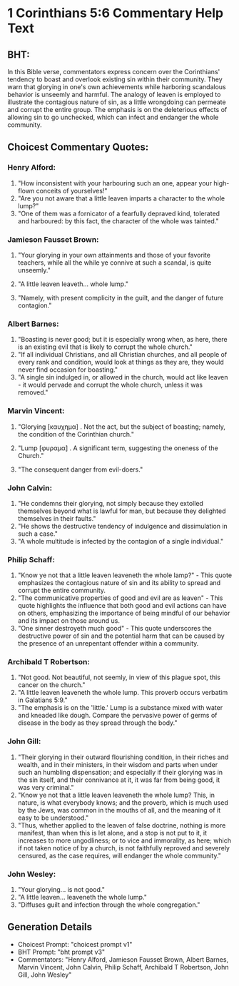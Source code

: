 # 1 Corinthians 5:6 Commentary Help Text

## BHT:
In this Bible verse, commentators express concern over the Corinthians' tendency to boast and overlook existing sin within their community. They warn that glorying in one's own achievements while harboring scandalous behavior is unseemly and harmful. The analogy of leaven is employed to illustrate the contagious nature of sin, as a little wrongdoing can permeate and corrupt the entire group. The emphasis is on the deleterious effects of allowing sin to go unchecked, which can infect and endanger the whole community.

## Choicest Commentary Quotes:
### Henry Alford:
1. "How inconsistent with your harbouring such an one, appear your high-flown conceits of yourselves!"
2. "Are you not aware that a little leaven imparts a character to the whole lump?"
3. "One of them was a fornicator of a fearfully depraved kind, tolerated and harboured: by this fact, the character of the whole was tainted."

### Jamieson Fausset Brown:
1. "Your glorying in your own attainments and those of your favorite teachers, while all the while ye connive at such a scandal, is quite unseemly." 

2. "A little leaven leaveth... whole lump." 

3. "Namely, with present complicity in the guilt, and the danger of future contagion."

### Albert Barnes:
1. "Boasting is never good; but it is especially wrong when, as here, there is an existing evil that is likely to corrupt the whole church."
2. "If all individual Christians, and all Christian churches, and all people of every rank and condition, would look at things as they are, they would never find occasion for boasting."
3. "A single sin indulged in, or allowed in the church, would act like leaven - it would pervade and corrupt the whole church, unless it was removed."

### Marvin Vincent:
1. "Glorying [καυχημα] . Not the act, but the subject of boasting; namely, the condition of the Corinthian church."

2. "Lump [φυραμα] . A significant term, suggesting the oneness of the Church."

3. "The consequent danger from evil-doers."

### John Calvin:
1. "He condemns their glorying, not simply because they extolled themselves beyond what is lawful for man, but because they delighted themselves in their faults."
2. "He shows the destructive tendency of indulgence and dissimulation in such a case."
3. "A whole multitude is infected by the contagion of a single individual."

### Philip Schaff:
1. "Know ye not that a little leaven leaveneth the whole lamp?" - This quote emphasizes the contagious nature of sin and its ability to spread and corrupt the entire community.
2. "The communicative properties of good and evil are as leaven" - This quote highlights the influence that both good and evil actions can have on others, emphasizing the importance of being mindful of our behavior and its impact on those around us.
3. "One sinner destroyeth much good" - This quote underscores the destructive power of sin and the potential harm that can be caused by the presence of an unrepentant offender within a community.

### Archibald T Robertson:
1. "Not good. Not beautiful, not seemly, in view of this plague spot, this cancer on the church."
2. "A little leaven leaveneth the whole lump. This proverb occurs verbatim in Galatians 5:9."
3. "The emphasis is on the 'little.' Lump is a substance mixed with water and kneaded like dough. Compare the pervasive power of germs of disease in the body as they spread through the body."

### John Gill:
1. "Their glorying in their outward flourishing condition, in their riches and wealth, and in their ministers, in their wisdom and parts when under such an humbling dispensation; and especially if their glorying was in the sin itself, and their connivance at it, it was far from being good, it was very criminal."
2. "Know ye not that a little leaven leaveneth the whole lump? This, in nature, is what everybody knows; and the proverb, which is much used by the Jews, was common in the mouths of all, and the meaning of it easy to be understood."
3. "Thus, whether applied to the leaven of false doctrine, nothing is more manifest, than when this is let alone, and a stop is not put to it, it increases to more ungodliness; or to vice and immorality, as here; which if not taken notice of by a church, is not faithfully reproved and severely censured, as the case requires, will endanger the whole community."

### John Wesley:
1. "Your glorying... is not good." 
2. "A little leaven... leaveneth the whole lump." 
3. "Diffuses guilt and infection through the whole congregation."


## Generation Details
- Choicest Prompt: "choicest prompt v1"
- BHT Prompt: "bht prompt v3"
- Commentators: "Henry Alford, Jamieson Fausset Brown, Albert Barnes, Marvin Vincent, John Calvin, Philip Schaff, Archibald T Robertson, John Gill, John Wesley"
